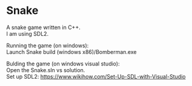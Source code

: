 # Snake

A snake game written in C++.<br/>
I am using SDL2.

Running the game (on windows):<br/>
Launch Snake build (windows x86)/Bomberman.exe

Bulding the game (on windows visual studio):<br/>
Open the Snake.sln vs solution.<br/>
Set up SDL2: https://www.wikihow.com/Set-Up-SDL-with-Visual-Studio
